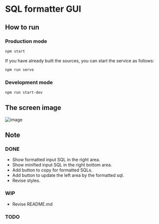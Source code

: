 # SQL formatter GUI

## How to run

### Production mode

```bash
npm start
```

If you have already built the sources, you can start the service as follows:

```bash
npm run serve
```

### Development mode

```bash
npm run start-dev
```

## The screen image

![image](https://user-images.githubusercontent.com/6317652/45630066-d852be80-bad2-11e8-9039-4ba33dd7c528.png)

## Note

### DONE

- Show formatted input SQL in the right area.
- Show minified input SQL in the right bottom area.
- Add button to copy for formatted SQLs.
- Add button to update the left area by the formatted sql.
- Revise styles.

### WIP

- Revise README.md

### TODO
